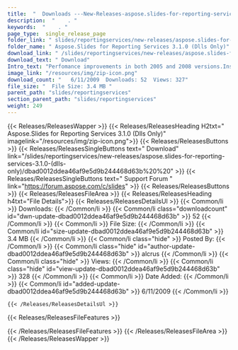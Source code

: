 ```yaml
---
title:  "  Downloads ---New-Releases-aspose.slides-for-reporting-services-3.1.0-(dlls-only) . " 
description:  "    . " 
keywords:  "    . " 
page_type:  single_release_page
folder_link: " slides/reportingservices/new-releases/aspose.slides-for-reporting-services-3.1.0-(dlls-only)/"
folder_name: " Aspose.Slides for Reporting Services 3.1.0 (Dlls Only)"
download_link: " /slides/reportingservices/new-releases/aspose.slides-for-reporting-services-3.1.0-(dlls-only)/dbad0012ddea46af9e5d9b244468d63b"
download_text: " Download"
Intro_text: "Perfomance improvements in both 2005 and 2008 versions.Installe..."
image_link: "/resources/img/zip-icon.png"
download_count: "   6/11/2009  Downloads: 52  Views: 327"
file_size: "  File Size: 3.4 MB "
parent_path: "slides/reportingservices"
section_parent_path: "slides/reportingservices"
weight: 249
---
```


{{< Releases/ReleasesWapper >}}
  {{< Releases/ReleasesHeading H2txt=" Aspose.Slides for Reporting Services 3.1.0 (Dlls Only)" imagelink="/resources/img/zip-icon.png">}}
  {{< Releases/ReleasesButtons >}}
    {{< Releases/ReleasesSingleButtons text=" Download" link="/slides/reportingservices/new-releases/aspose.slides-for-reporting-services-3.1.0-(dlls-only)/dbad0012ddea46af9e5d9b244468d63b%20%20" >}}
    {{< Releases/ReleasesSingleButtons text=" Support Forum " link="https://forum.aspose.com/c/slides" >}}
  {{< Releases/ReleasesButtons >}}
  {{< Releases/ReleasesFileArea >}}
    {{< Releases/ReleasesHeading h4txt="File Details">}}
    {{< Releases/ReleasesDetailsUl >}}
            {{< Common/li  >}} Downloads: {{< /Common/li >}} 
      {{< Common/li class="downloadcount" id="dwn-update-dbad0012ddea46af9e5d9b244468d63b" >}} 52 {{< /Common/li >}} 
      {{< Common/li  >}} File Size: {{< /Common/li >}} 
      {{< Common/li id="size-update-dbad0012ddea46af9e5d9b244468d63b" >}} 3.4 MB {{< /Common/li >}} 
      {{< Common/li  class="hide" >}} Posted By: {{< /Common/li >}} 
      {{< Common/li class="hide" id="author-update-dbad0012ddea46af9e5d9b244468d63b" >}} alcrus {{< /Common/li >}} 
      {{< Common/li class="hide"  >}} Views: {{< /Common/li >}} 
      {{< Common/li class="hide" id="view-update-dbad0012ddea46af9e5d9b244468d63b" >}} 328 {{< /Common/li >}} 
      {{< Common/li  >}} Date Added: {{< /Common/li >}} 
      {{< Common/li id="added-update-dbad0012ddea46af9e5d9b244468d63b" >}} 6/11/2009 {{< /Common/li >}} 

    {{< /Releases/ReleasesDetailsUl >}}

  {{< Releases/ReleasesFileFeatures >}}
      
  {{< /Releases/ReleasesFileFeatures >}}
 {{< /Releases/ReleasesFileArea >}}
{{< /Releases/ReleasesWapper >}}


